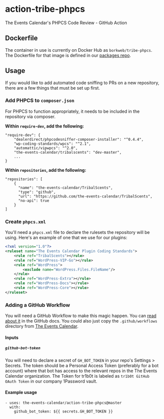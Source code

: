 # action-tribe-phpcs

The Events Calendar's PHPCS Code Review - GitHub Action

## Dockerfile

The container in use is currently on Docker Hub as `borkweb/tribe-phpcs`. The Dockerfile for that image is defined in our [packages repo](https://github.com/the-events-calendar/packages).

## Usage

If you would like to add automated code sniffing to PRs on a new repository, there are a few things that must be set up first.

### Add PHPCS to `composer.json`

For PHPCS to function appropriately, it needs to be included in the repository via composer.

**Within `require-dev`, add the following:**

```
"require-dev": {
    "dealerdirect/phpcodesniffer-composer-installer": "^0.4.4",
    "wp-coding-standards/wpcs": "^2.1",
    "automattic/vipwpcs": "^2.0",
    "the-events-calendar/tribalscents": "dev-master",
    ...
}
```

**Within `repositories`, add the following:**

```
"repositories": [
    {
      "name": "the-events-calendar/TribalScents",
      "type": "github",
      "url": "https://github.com/the-events-calendar/TribalScents",
      "no-api": true
    }
]
```

### Create `phpcs.xml`

You'll need a `phpcs.xml` file to declare the rulesets the repository will be using. Here's an example of one that we use for our plugins:

```xml
<?xml version="1.0"?>
<ruleset name="The Events Calendar Plugin Coding Standards">
	<rule ref="TribalScents"></rule>
	<rule ref="WordPress-VIP-Go"></rule>
	<rule ref="WordPress">
		<exclude name="WordPress.Files.FileName"/>
	</rule>
	<rule ref="WordPress-Extra"></rule>
	<rule ref="WordPress-Docs"></rule>
	<rule ref="WordPress-Core"></rule>
</ruleset>
```

### Adding a GitHub Workflow

You will need a GitHub Workflow to make this magic happen. You can [read about it](https://help.github.com/en/articles/configuring-a-workflow) in the GitHub docs. You could also just copy the `.github/workflows` directory from [The Events Calendar](https://github.com/the-events-calendar/the-events-calendar).

#### Inputs

##### `github-bot-token`

You will need to declare a secret of `GH_BOT_TOKEN` in your repo's Settings > Secrets. The token should be a Personal Access Token (preferably for a bot account) where that bot has access to the relevant repos in the The Events Calendar organization. The Token for tr1b0t is labeled as `tr1b0t GitHub OAuth Token` in our company 1Password vault.

#### Example usage

```
- uses: the-events-calendar/action-tribe-phpcs@master
  with:
    github_bot_token: ${{ secrets.GH_BOT_TOKEN }}
```
